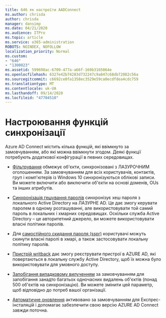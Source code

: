 ```yaml
---
title: 646 як настроїти AADConnect
ms.author: chrisda
author: chrisda
manager: dansimp
ms.date: 04/21/2020
ms.audience: ITPro
ms.topic: article
ms.service: o365-administration
ROBOTS: NOINDEX, NOFOLLOW
localization_priority: Normal
ms.custom:
- "646"
- "1300023"
ms.assetid: 599698ac-6709-477a-a66f-169b3165064e
ms.openlocfilehash: 6327e42b74283d732247c9a847c68db72082c56a
ms.sourcegitcommit: c6692ce0fa1358ec3529e59ca0ecdfdea4cdc759
ms.translationtype: MT
ms.contentlocale: uk-UA
ms.lasthandoff: 09/14/2020
ms.locfileid: "47704510"
---
```

# <a name="configure-sync-features"></a>Настроювання функцій синхронізації

Azure AD Connect містить кілька функцій, які ввімкнуто за замовчуванням, або які можна ввімкнути згодом. Деякі функції потребують додаткової конфігурації в певних середовищах.

- [Фільтрування](https://docs.microsoft.com/azure/active-directory/connect/active-directory-aadconnectsync-configure-filtering) обмежує об'єкти, синхронізовані з ЛАЗУРОЧНИМ оголошенням. За замовчуванням для всіх користувачів, контактів, груп і комп'ютерів із Windows 10 синхронізуються облікові записи. Ви можете включити або виключити об'єкти на основі доменів, OUs та інших атрибутів.

- [Синхронізація гешування паролів](https://docs.microsoft.com/azure/active-directory/connect/active-directory-aadconnectsync-implement-password-hash-synchronization) синхронізує хеш пароля з локального Active Directory на ЛАЗУРНЕ AD. Це дає змогу керувати паролем в одному розташуванні, але використовувати той самий пароль в локальних і хмарних середовищах. Оскільки служба Active Directory – це авторитетний джерело, ви можете використовувати власні політики паролів.

- Для [самостійного скидання пароля (sspr)](https://docs.microsoft.com/azure/active-directory/authentication/quickstart-sspr) користувачі можуть скинути власні паролі в хмарі, а також застосовувати локальну політику паролів.

- [Пристрій writback](https://docs.microsoft.com/azure/active-directory/connect/active-directory-aadconnect-feature-device-writeback) дає змогу реєструвати пристрої в AZURE AD, які повертаються в локальну службу Active Directory, щоб їх можна було використовувати для умовного доступу.

- [Запобігання випадковому вилученням](https://docs.microsoft.com/azure/active-directory/connect/active-directory-aadconnectsync-feature-prevent-accidental-deletes) за замовчуванням для запобігання занадто багатьох одночасних видалень об'єктів (понад 500 об'єктів на синхронізацію). Ви можете змінити цей параметр, щоб відповідно до потреб вашої організації.

- [Автоматичне оновлення](https://docs.microsoft.com/azure/active-directory/connect/active-directory-aadconnect-feature-automatic-upgrade) активовано за замовчуванням для Експрес-інсталяцій і допомагає забезпечити свою версію AZURE AD Connect завжди поточна.
